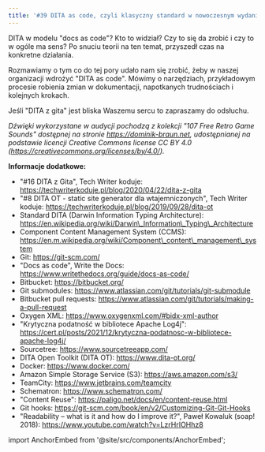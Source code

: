 ```yaml
---
title: '#39 DITA as code, czyli klasyczny standard w nowoczesnym wydaniu'
---
```


DITA w modelu "docs as code"? Kto to widział? Czy to się da zrobić i czy to w
ogóle ma sens? Po snuciu teorii na ten temat, przyszedł czas na konkretne
działania.

Rozmawiamy o tym co do tej pory udało nam się zrobić, żeby w naszej organizacji
wdrożyć "DITA as code". Mówimy o narzędziach, przykładowym procesie robienia
zmian w dokumentacji, napotkanych trudnościach i kolejnych krokach.

Jeśli "DITA z gita" jest bliska Waszemu sercu to zapraszamy do odsłuchu.

_Dźwięki wykorzystane w audycji pochodzą z kolekcji "107 Free Retro Game Sounds"
dostępnej na stronie https://dominik-braun.net, udostępnianej na podstawie
licencji Creative Commons license CC BY 4.0
(https://creativecommons.org/licenses/by/4.0/)._

**Informacje dodatkowe:**

- "#16 DITA z Gita", Tech Writer koduje:
  https://techwriterkoduje.pl/blog/2020/04/22/dita-z-gita
- "#8 DITA OT - static site generator dla wtajemniczonych", Tech Writer koduje:
  https://techwriterkoduje.pl/blog/2019/09/28/dita-ot
- Standard DITA (Darwin Information Typing Architecture):
  https://en.wikipedia.org/wiki/Darwin\_Information\_Typing\_Architecture
- Component Content Management System (CCMS):
  https://en.m.wikipedia.org/wiki/Component\_content\_management\_system
- Git: https://git-scm.com/
- "Docs as code", Write the Docs:
  https://www.writethedocs.org/guide/docs-as-code/
- Bitbucket: https://bitbucket.org/
- Git submodules: https://www.atlassian.com/git/tutorials/git-submodule
- Bitbucket pull requests:
  https://www.atlassian.com/git/tutorials/making-a-pull-request
- Oxygen XML: https://www.oxygenxml.com/#bidx-xml-author
- "Krytyczna podatność w bibliotece Apache Log4j":
  https://cert.pl/posts/2021/12/krytyczna-podatnosc-w-bibliotece-apache-log4j/
- Sourcetree: https://www.sourcetreeapp.com/
- DITA Open Toolkit (DITA OT): https://www.dita-ot.org/
- Docker: https://www.docker.com/
- Amazon Simple Storage Service (S3): https://aws.amazon.com/s3/
- TeamCity: https://www.jetbrains.com/teamcity
- Schematron: https://www.schematron.com/
- "Content Reuse": https://paligo.net/docs/en/content-reuse.html
- Git hooks: https://git-scm.com/book/en/v2/Customizing-Git-Git-Hooks
- "Readability – what is it and how do I improve it?", Paweł Kowaluk (soap!
  2018): https://www.youtube.com/watch?v=LzrHrIOHhz8

import AnchorEmbed from '@site/src/components/AnchorEmbed';

<AnchorEmbed episodeId="39-DITA-as-code--czyli-klasyczny-standard-w-nowoczesnym-wydaniu-e1e6nvo" />
